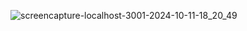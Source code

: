 ![screencapture-localhost-3001-2024-10-11-18_20_49](https://github.com/user-attachments/assets/0b39c3dc-6aef-405e-b9db-2f07930db50f)
